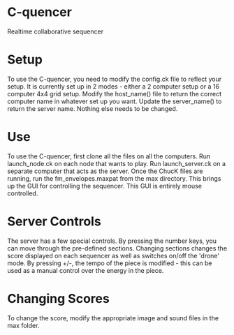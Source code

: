 C-quencer
=========

Realtime collaborative sequencer

Setup
=====

To use the C-quencer, you need to modify the config.ck file to reflect your setup. It is currently set up in 2 modes - either a 2 computer setup or a 16 computer 4x4 grid setup. 
Modify the host_name() file to return the correct computer name in whatever set up you want. Update the server_name() to return the server name. Nothing else needs to be changed.

Use
===
To use the C-quencer, first clone all the files on all the computers. Run launch_node.ck on each node that wants to play. Run launch_server.ck on a separate computer that acts as the server. Once the ChucK files are running, run the fm_envelopes.maxpat from the max directory. This brings up the GUI for controlling the sequencer. This GUI is entirely mouse controlled.

Server Controls
===============
The server has a few special controls. By pressing the number keys, you can move through the pre-defined sections. Changing sections changes the score displayed on each sequencer as well as switches on/off the 'drone' mode. By pressing +/-, the tempo of the piece is modified - this can be used as a manual control over the energy in the piece.

Changing Scores
===============
To change the score, modify the appropriate image and sound files in the max folder.
